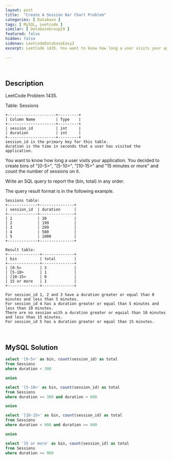 ```yaml
---
layout: post
title:  "Create A Session Bar Chart Problem"
categories: [ Database ]
tags: [ MySQL, Leetcode ]
similar: [ DatabaseGroup19 ]
featured: false
hidden: false
sidenav: LeetcodeDatabaseEasy3
excerpt: LeetCode 1435. You want to know how long a user visits your application.

---
```


<br />

## Description

LeetCode Problem 1435. 

Table: Sessions

```
+---------------------+---------+
| Column Name         | Type    |
+---------------------+---------+
| session_id          | int     |
| duration            | int     |
+---------------------+---------+
session_id is the primary key for this table.
duration is the time in seconds that a user has visited the application.
```

You want to know how long a user visits your application. You decided to create bins of "[0-5>", "[5-10>", "[10-15>" and "15 minutes or more" and count the number of sessions on it.

Write an SQL query to report the (bin, total) in any order.

The query result format is in the following example.

```
Sessions table:
+-------------+---------------+
| session_id  | duration      |
+-------------+---------------+
| 1           | 30            |
| 2           | 199           |
| 3           | 299           |
| 4           | 580           |
| 5           | 1000          |
+-------------+---------------+

Result table:
+--------------+--------------+
| bin          | total        |
+--------------+--------------+
| [0-5>        | 3            |
| [5-10>       | 1            |
| [10-15>      | 0            |
| 15 or more   | 1            |
+--------------+--------------+

For session_id 1, 2 and 3 have a duration greater or equal than 0 minutes and less than 5 minutes.
For session_id 4 has a duration greater or equal than 5 minutes and less than 10 minutes.
There are no session with a duration greater or equial than 10 minutes and less than 15 minutes.
For session_id 5 has a duration greater or equal than 15 minutes.
```

<br />

## MySQL Solution


```sql
select '[0-5>' as bin, count(session_id) as total
from Sessions
where duration < 300

union

select '[5-10>' as bin, count(session_id) as total
from Sessions
where duration >= 300 and duration < 600

union

select '[10-15>' as bin, count(session_id) as total
from Sessions
where duration < 900 and duration >= 600

union

select '15 or more' as bin, count(session_id) as total
from Sessions
where duration >= 900
```
